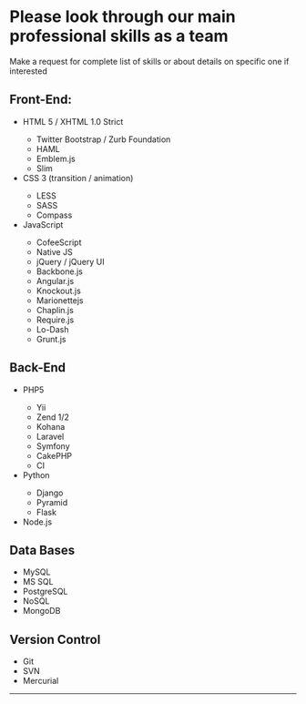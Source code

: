 <h1>Please look through our main professional skills as a team</h1>
<p>Make a request for complete list of skills or about details on specific one if interested</p>

<h2>Front-End:</h2>
<ul>
  <li>HTML 5 / XHTML 1.0 Strict</li>
    <ul>
      <li>Twitter Bootstrap / Zurb Foundation</li>
      <li>HAML</li>
      <li>Emblem.js</li>
      <li>Slim</li>
    </ul>
  <li>CSS 3 (transition / animation)</li>
    <ul>
      <li>LESS</li>
      <li>SASS</li>
      <li>Compass</li>
    </ul>
  <li>JavaScript</li>
    <ul>
      <li>CofeeScript</li>
      <br\><li>Native JS</li>
      <li> jQuery / jQuery UI</li>
      <li>Backbone.js</li>
      <li>Angular.js</li>
      <li>Knockout.js</li>
      <li>Marionettejs</li>
      <li>Chaplin.js</li>
      <li>Require.js</li>
      <li>Lo-Dash</li>
      <li>Grunt.js</li>
    </ul>
</ul>


<h2>Back-End</h2>
<ul>
  <li>PHP5</li>
    <ul>
      <li>Yii</li>
      <li>Zend 1/2</li>
      <li>Kohana</li>
      <li>Laravel</li>
      <li>Symfony</li>
      <li>CakePHP</li>
      <li>CI</li>
    </ul>
  <li>Python</li>
    <ul>
      <li>Django</li>
      <li>Pyramid</li>
      <li>Flask</li>
    </ul>
  <li>Node.js</li>
</ul>

<h2>Data Bases</h2>
<ul>
  <li>MySQL</li>
  <li>MS SQL</li>
  <li>PostgreSQL</li>
  <li>NoSQL</li>
  <li>MongoDB</li>
</ul>

<h2>Version Control</h2>
<ul>
  <li>Git</li>
  <li>SVN</li>
  <li>Mercurial</li>
</ul>

---------------
